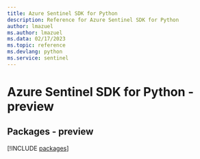```yaml
---
title: Azure Sentinel SDK for Python
description: Reference for Azure Sentinel SDK for Python
author: lmazuel
ms.author: lmazuel
ms.data: 02/17/2023
ms.topic: reference
ms.devlang: python
ms.service: sentinel
---
```

# Azure Sentinel SDK for Python - preview
## Packages - preview
[!INCLUDE [packages](sentinel-index.md)]